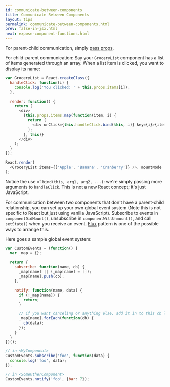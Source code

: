 ```yaml
---
id: communicate-between-components
title: Communicate Between Components
layout: tips
permalink: communicate-between-components.html
prev: false-in-jsx.html
next: expose-component-functions.html
---
```


For parent-child communication, simply [pass props](/react/docs/multiple-components.html).

For child-parent communication:
Say your `GroceryList` component has a list of items generated through an array. When a list item is clicked, you want to display its name:

```js
var GroceryList = React.createClass({
  handleClick: function(i) {
    console.log('You clicked: ' + this.props.items[i]);
  },

  render: function() {
    return (
      <div>
        {this.props.items.map(function(item, i) {
          return (
            <div onClick={this.handleClick.bind(this, i)} key={i}>{item}</div>
          );
        }, this)}
      </div>
    );
  }
});

React.render(
  <GroceryList items={['Apple', 'Banana', 'Cranberry']} />, mountNode
);
```

Notice the use of `bind(this, arg1, arg2, ...)`: we're simply passing more arguments to `handleClick`. This is not a new React concept; it's just JavaScript.

For communication between two components that don't have a parent-child relationship, you can set up your own global event system (Note this is not specific to React but just using vanilla JavaScript). Subscribe to events in `componentDidMount()`, unsubscribe in `componentWillUnmount()`, and call `setState()` when you receive an event. [Flux](https://facebook.github.io/flux/) pattern is one of the possible ways to arrange this.

Here goes a sample global event system:

```js
var CustomEvents = (function() {
  var _map = {};

  return {
    subscribe: function(name, cb) {
      _map[name] || (_map[name] = []);
      _map[name].push(cb);
    },

    notify: function(name, data) {
      if (!_map[name]) {
        return;
      }

      // if you want canceling or anything else, add it in to this cb loop
      _map[name].forEach(function(cb) {
        cb(data);
      });
    }
  }
})();

// in <MyComponent>
CustomEvents.subscribe('foo', function(data) {
  console.log('foo', data);
});

// in <SomeOtherComponent>
CustomEvents.notify('foo', {bar: 7});
```
